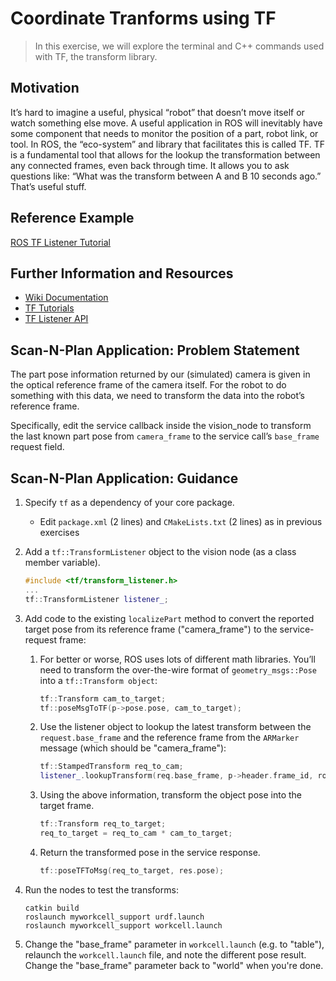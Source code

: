 # Coordinate Tranforms using TF
>In this exercise, we will explore the terminal and C++ commands used with TF, the transform library.

## Motivation
It’s hard to imagine a useful, physical “robot” that doesn’t move itself or watch something else move. A useful application in ROS will inevitably have some component that needs to monitor the position of a part, robot link, or tool. In ROS, the “eco-system” and library that facilitates this is called TF.
TF is a fundamental tool that allows for the lookup the transformation between any connected frames, even back through time. It allows you to ask questions like: “What was the transform between A and B 10 seconds ago.” That’s useful stuff.


## Reference Example
[ROS TF Listener Tutorial](http://wiki.ros.org/tf/Tutorials/Writing%20a%20tf%20listener%20(C%2B%2B))

## Further Information and Resources
 * [Wiki Documentation](http://wiki.ros.org/tf)
 * [TF Tutorials](http://wiki.ros.org/tf/Tutorials)
 * [TF Listener API](http://docs.ros.org/kinetic/api/tf/html/)

## Scan-N-Plan Application: Problem Statement
The part pose information returned by our (simulated) camera is given in the optical reference frame of the camera itself. For the robot to do something with this data, we need to transform the data into the robot’s reference frame.

Specifically, edit the service callback inside the vision_node to transform the last known part pose from `camera_frame` to the service call’s `base_frame` request field.


## Scan-N-Plan Application: Guidance

 1. Specify `tf` as a dependency of your core package.

    * Edit `package.xml` (2 lines) and `CMakeLists.txt` (2 lines) as in previous exercises

 1. Add a `tf::TransformListener` object to the vision node (as a class member variable). 

    ``` c++
    #include <tf/transform_listener.h>
    ...
    tf::TransformListener listener_;
    ```

 1. Add code to the existing `localizePart` method to convert the reported target pose from its reference frame ("camera_frame") to the service-request frame:

    1. For better or worse, ROS uses lots of different math libraries. You’ll need to transform the over-the-wire format of `geometry_msgs::Pose` into a `tf::Transform object`:

       ``` c++
       tf::Transform cam_to_target;
       tf::poseMsgToTF(p->pose.pose, cam_to_target);
       ```

    1. Use the listener object to lookup the latest transform between the `request.base_frame` and the reference frame from the `ARMarker` message (which should be "camera_frame"):

       ``` c++
       tf::StampedTransform req_to_cam;
       listener_.lookupTransform(req.base_frame, p->header.frame_id, ros::Time(0), req_to_cam);
       ```

    1. Using the above information, transform the object pose into the target frame.

       ``` c++
       tf::Transform req_to_target;
       req_to_target = req_to_cam * cam_to_target;
       ```

    1. Return the transformed pose in the service response. 

       ``` c++
       tf::poseTFToMsg(req_to_target, res.pose);
       ```

 1. Run the nodes to test the transforms:

    ```
    catkin build
    roslaunch myworkcell_support urdf.launch
    roslaunch myworkcell_support workcell.launch
    ```

 1. Change the "base_frame" parameter in `workcell.launch` (e.g. to "table"), relaunch the `workcell.launch` file, and note the different pose result.  Change the "base_frame" parameter back to "world" when you're done.
